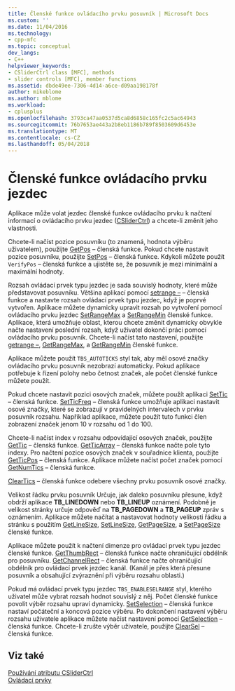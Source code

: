 ```yaml
---
title: Členské funkce ovládacího prvku posuvník | Microsoft Docs
ms.custom: ''
ms.date: 11/04/2016
ms.technology:
- cpp-mfc
ms.topic: conceptual
dev_langs:
- C++
helpviewer_keywords:
- CSliderCtrl class [MFC], methods
- slider controls [MFC], member functions
ms.assetid: dbde49ee-7306-4d14-a6ce-d09aa198178f
author: mikeblome
ms.author: mblome
ms.workload:
- cplusplus
ms.openlocfilehash: 3793ca47aa0537d5ca8d6858c165fc2c5ac64943
ms.sourcegitcommit: 76b7653ae443a2b8eb1186b789f8503609d6453e
ms.translationtype: MT
ms.contentlocale: cs-CZ
ms.lasthandoff: 05/04/2018
---
```

# <a name="slider-control-member-functions"></a>Členské funkce ovládacího prvku jezdec
Aplikace může volat jezdec členské funkce ovládacího prvku k načtení informací o ovládacího prvku jezdec ([CSliderCtrl](../mfc/reference/csliderctrl-class.md)) a chcete-li změnit jeho vlastnosti.  
  
 Chcete-li načíst pozice posuvníku (to znamená, hodnota výběru uživatelem), použijte [GetPos](../mfc/reference/csliderctrl-class.md#getpos) – členská funkce. Pokud chcete nastavit pozice posuvníku, použijte [SetPos](../mfc/reference/csliderctrl-class.md#setpos) – členská funkce. Kdykoli můžete použít `VerifyPos` – členská funkce a ujistěte se, že posuvník je mezi minimální a maximální hodnoty.  
  
 Rozsah ovládací prvek typu jezdec je sada souvislý hodnoty, které může představovat posuvníku. Většina aplikací pomocí [setrange –](../mfc/reference/csliderctrl-class.md#setrange) – členská funkce a nastavte rozsah ovládací prvek typu jezdec, když je poprvé vytvořen. Aplikace můžete dynamicky upravit rozsah po vytvoření pomocí ovládacího prvku jezdec [SetRangeMax](../mfc/reference/csliderctrl-class.md#setrangemax) a [SetRangeMin](../mfc/reference/csliderctrl-class.md#setrangemin) členské funkce. Aplikace, která umožňuje oblast, kterou chcete změnit dynamicky obvykle načte nastavení poslední rozsah, když uživatel dokončí práci pomocí ovládacího prvku posuvník. Chcete-li načíst tato nastavení, použijte [getrange –](../mfc/reference/csliderctrl-class.md#getrange), [GetRangeMax](../mfc/reference/csliderctrl-class.md#getrangemax), a [GetRangeMin](../mfc/reference/csliderctrl-class.md#getrangemin) členské funkce.  
  
 Aplikace můžete použít `TBS_AUTOTICKS` styl tak, aby měl osové značky ovládacího prvku posuvník nezobrazí automaticky. Pokud aplikace potřebuje k řízení polohy nebo četnost značek, ale počet členské funkce můžete použít.  
  
 Pokud chcete nastavit pozici osových značek, můžete použít aplikaci [SetTic](../mfc/reference/csliderctrl-class.md#settic) – členská funkce. [SetTicFreq](../mfc/reference/csliderctrl-class.md#setticfreq) – členská funkce umožňuje aplikaci nastavit osové značky, které se zobrazují v pravidelných intervalech v prvku posuvník rozsahu. Například aplikace, můžete použít tuto funkci člen zobrazení značek jenom 10 v rozsahu od 1 do 100.  
  
 Chcete-li načíst index v rozsahu odpovídající osových značek, použijte [GetTic](../mfc/reference/csliderctrl-class.md#gettic) – členská funkce. [GetTicArray](../mfc/reference/csliderctrl-class.md#getticarray) – členská funkce načte pole tyto indexy. Pro načtení pozice osových značek v souřadnice klienta, použijte [GetTicPos](../mfc/reference/csliderctrl-class.md#getticpos) – členská funkce. Aplikace můžete načíst počet značek pomocí [GetNumTics](../mfc/reference/csliderctrl-class.md#getnumtics) – členská funkce.  
  
 [ClearTics](../mfc/reference/csliderctrl-class.md#cleartics) – členská funkce odebere všechny prvku posuvník osové značky.  
  
 Velikost řádku prvku posuvník Určuje, jak daleko posuvníku přesune, když obdrží aplikace **TB_LINEDOWN** nebo **TB_LINEUP** oznámení. Podobně je velikost stránky určuje odpověď na **TB_PAGEDOWN** a **TB_PAGEUP** zpráv s oznámením. Aplikace můžete načítat a nastavovat hodnoty velikosti řádku a stránku s použitím [GetLineSize](../mfc/reference/csliderctrl-class.md#getlinesize), [SetLineSize](../mfc/reference/csliderctrl-class.md#setlinesize), [GetPageSize](../mfc/reference/csliderctrl-class.md#getpagesize), a [SetPageSize](../mfc/reference/csliderctrl-class.md#setpagesize) členské funkce.  
  
 Aplikace můžete použít k načtení dimenze pro ovládací prvek typu jezdec členské funkce. [GetThumbRect](../mfc/reference/csliderctrl-class.md#getthumbrect) – členská funkce načte ohraničující obdélník pro posuvníku. [GetChannelRect](../mfc/reference/csliderctrl-class.md#getchannelrect) – členská funkce načte ohraničující obdélník pro ovládací prvek jezdec kanál. (Kanál je přes která přesune posuvník a obsahující zvýraznění při výběru rozsahu oblasti.)  
  
 Pokud má ovládací prvek typu jezdec `TBS_ENABLESELRANGE` styl, kterého uživatel může vybrat rozsah hodnot souvislý z něj. Počet členské funkce povolit výběr rozsahu upraví dynamicky. [SetSelection](../mfc/reference/csliderctrl-class.md#setselection) – členská funkce nastaví počáteční a koncová pozice výběru. Po dokončení nastavení výběru rozsahu uživatele aplikace můžete načíst nastavení pomocí [GetSelection](../mfc/reference/csliderctrl-class.md#getselection) – členská funkce. Chcete-li zrušte výběr uživatele, použijte [ClearSel](../mfc/reference/csliderctrl-class.md#clearsel) – členská funkce.  
  
## <a name="see-also"></a>Viz také  
 [Používání atributu CSliderCtrl](../mfc/using-csliderctrl.md)   
 [Ovládací prvky](../mfc/controls-mfc.md)

